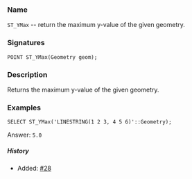 ### Name
`ST_YMax` -- return the maximum y-value of the given geometry.

### Signatures

```mysql
POINT ST_YMax(Geometry geom);
```

### Description

Returns the maximum y-value of the given geometry.

### Examples

```mysql
SELECT ST_YMax('LINESTRING(1 2 3, 4 5 6)'::Geometry);
```
Answer:    `5.0`

##### History

* Added: [#28](https://github.com/irstv/H2GIS/pull/28)
